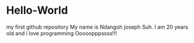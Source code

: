 # Hello-World
my first github repository
My name is Ndangoh joseph Suh. I am 20 years old and i love programming Ooooopppssss!!!
